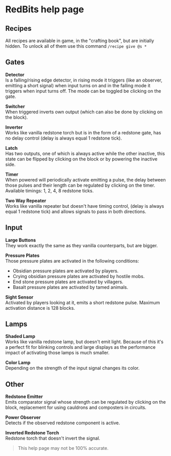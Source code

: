 # RedBits help page

## Recipes

All recipes are available in game, in the "crafting book", 
but are initially hidden. To unlock all of them use this command 
`/recipe give @s *`

## Gates

**Detector**  
Is a falling/rising edge detector, in rising mode it triggers
(like an observer, emitting a short signal) when input turns on 
and in the falling mode it triggers when input turns off. 
The mode can be toggled be clicking on the gate.

**Switcher**  
When triggered inverts own output (which can also be done by clicking
on the block).

**Inverter**  
Works like vanilla redstone torch but is in the form of a redstone gate,
has no delay control (delay is always equal 1 redstone tick).

**Latch**  
Has two outputs, one of which is always active while the other inactive,
this state can be flipped by clicking on the block or by powering the
inactive side.

**Timer**  
When powered will periodically activate emitting a pulse,
the delay between those pulses and their length can be regulated
by clicking on the timer. Available timings: 1, 2, 4, 8 redstone ticks.

**Two Way Repeater**  
Works like vanilla repeater but doesn't have timing control,
(delay is always equal 1 redstone tick) and allows signals to
pass in both directions.

## Input

**Large Buttons**  
They work exactly the same as they vanilla counterparts, but are bigger.

**Pressure Plates**  
Those pressure plates are activated in the following conditions:
- Obsidian pressure plates are activated by players.
- Crying obsidian pressure plates are activated by hostile mobs.
- End stone pressure plates are activated by villagers.
- Basalt pressure plates are activated by tamed animals.

**Sight Sensor**  
Activated by players looking at it, emits a short redstone pulse. 
Maximum activation distance is 128 blocks.

## Lamps

**Shaded Lamp**  
Works like vanilla redstone lamp, but doesn't emit light. 
Because of this it's a perfect fit for blinking controls and large displays 
as the performance impact of activating those lamps is much smaller.

**Color Lamp**  
Depending on the strength of the input signal changes its color.

## Other

**Redstone Emitter**  
Emits comparator signal whose strength can be regulated by clicking on the block, 
replacement for using cauldrons and composters in circuits.

**Power Observer**  
Detects if the observed redstone component is active.

**Inverted Redstone Torch**  
Redstone torch that doesn't invert the signal.

> This help page may not be 100% accurate.